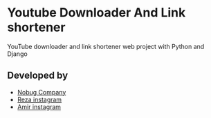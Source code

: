 # Youtube Downloader And Link shortener

YouTube downloader and link shortener web project with Python and Django

## Developed by

 - [Nobug Company](https://nobug.ir)
 - [Reza instagram ](https://instagram.com/rzaroz)
 - [ Amir instagram ](https://instagram.com/_am_.ir._)
